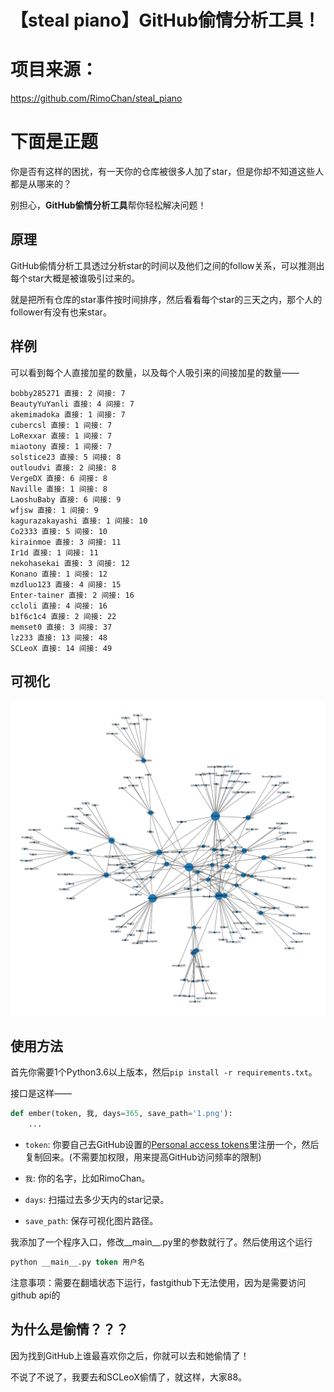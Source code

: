 # 【steal piano】GitHub偷情分析工具！
# 项目来源：
https://github.com/RimoChan/steal_piano
# 下面是正题
你是否有这样的困扰，有一天你的仓库被很多人加了star，但是你却不知道这些人都是从哪来的？

别担心，**GitHub偷情分析工具**帮你轻松解决问题！


## 原理

GitHub偷情分析工具透过分析star的时间以及他们之间的follow关系，可以推测出每个star大概是被谁吸引过来的。

就是把所有仓库的star事件按时间排序，然后看看每个star的三天之内，那个人的follower有没有也来star。


## 样例

可以看到每个人直接加星的数量，以及每个人吸引来的间接加星的数量——

```text
bobby285271 直接: 2 间接: 7
BeautyYuYanli 直接: 4 间接: 7
akemimadoka 直接: 1 间接: 7
cubercsl 直接: 1 间接: 7
LoRexxar 直接: 1 间接: 7
miaotony 直接: 1 间接: 7
solstice23 直接: 5 间接: 8
outloudvi 直接: 2 间接: 8
VergeDX 直接: 6 间接: 8
Naville 直接: 1 间接: 8
LaoshuBaby 直接: 6 间接: 9
wfjsw 直接: 1 间接: 9
kagurazakayashi 直接: 1 间接: 10
Co2333 直接: 5 间接: 10
kirainmoe 直接: 3 间接: 11
Ir1d 直接: 1 间接: 11
nekohasekai 直接: 3 间接: 12
Konano 直接: 1 间接: 12
mzdluo123 直接: 4 间接: 15
Enter-tainer 直接: 2 间接: 16
ccloli 直接: 4 间接: 16
b1f6c1c4 直接: 2 间接: 22
memset0 直接: 3 间接: 37
lz233 直接: 13 间接: 48
SCLeoX 直接: 14 间接: 49
```


## 可视化

![./img.webp](./img.webp)


## 使用方法

首先你需要1个Python3.6以上版本，然后`pip install -r requirements.txt`。

接口是这样——

```python
def ember(token, 我, days=365, save_path='1.png'): 
    ...
```

- `token`: 你要自己去GitHub设置的[Personal access tokens](https://github.com/settings/tokens)里注册一个，然后复制回来。(不需要加权限，用来提高GitHub访问频率的限制)

- `我`: 你的名字，比如RimoChan。

- `days`: 扫描过去多少天内的star记录。

- `save_path`: 保存可视化图片路径。

我添加了一个程序入口，修改__main__.py里的参数就行了。然后使用这个运行
```ps
python __main__.py token 用户名
```
注意事项：需要在翻墙状态下运行，fastgithub下无法使用，因为是需要访问github api的
## 为什么是偷情？？？

因为找到GitHub上谁最喜欢你之后，你就可以去和她偷情了！

不说了不说了，我要去和SCLeoX偷情了，就这样，大家88。

